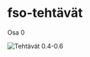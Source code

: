 # fso-tehtävät

Osa 0

![Tehtävät 0.4-0.6](https://github.com/K123AsJ0k1/fso-tehtavat/tree/main/Osa%200/Teht%C3%A4v%C3%A4t%200.4-0.6)
